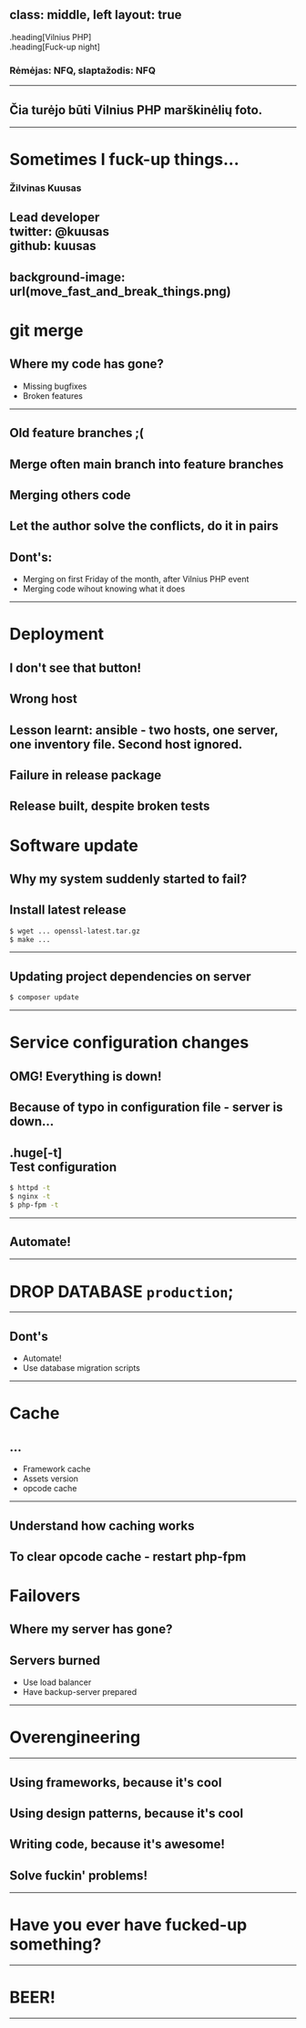class: middle, left
layout: true
---
.heading[Vilnius PHP]  
.heading[Fuck-up night]   
### Rėmėjas: NFQ, slaptažodis: NFQ
---
## Čia turėjo būti Vilnius PHP marškinėlių foto.
---
# Sometimes I fuck-up things...

### Žilvinas Kuusas  
Lead developer  
twitter: @kuusas  
github: kuusas  
---
background-image: url(move_fast_and_break_things.png)
---
# git merge
Where my code has gone?
---
- Missing bugfixes
- Broken features
---
## Old feature branches ;(
Merge often main branch into feature branches
---
## Merging others code
Let the author solve the conflicts, do it in pairs
---
## Dont's:
- Merging on first Friday of the month, after Vilnius PHP event
- Merging code wihout knowing what it does
---
# Deployment
I don't see that button!
---
## Wrong host
Lesson learnt: ansible - two hosts, one server, one inventory file. Second host ignored.
---
## Failure in release package
Release built, despite broken tests
---
# Software update
Why my system suddenly started to fail?
---
## Install latest release
```bash
$ wget ... openssl-latest.tar.gz
$ make ...
```
---
## Updating project dependencies on server
```bash
$ composer update
```
---
# Service configuration changes
OMG! Everything is down!
---
Because of typo in configuration file - server is down...
---
.huge[-t]  
Test configuration
---
```bash
$ httpd -t
$ nginx -t
$ php-fpm -t
```
---
## Automate!
---
# DROP DATABASE `production`;
---
## Dont's
- Automate!
- Use database migration scripts
---
# Cache
...
---
- Framework cache
- Assets version
- opcode cache
---
## Understand how caching works
To clear opcode cache - restart php-fpm
---
# Failovers
Where my server has gone?
---
## Servers burned
- Use load balancer
- Have backup-server prepared
---
# Overengineering
---
Using frameworks, because it's cool
---
Using design patterns, because it's cool
---
Writing code, because it's awesome!
---
## Solve fuckin' problems!
---
# Have you ever have fucked-up something?
---
# BEER!
---
